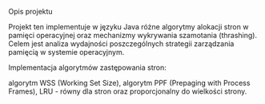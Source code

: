 Opis projektu

Projekt ten implementuje w języku Java różne algorytmy alokacji stron w pamięci operacyjnej oraz mechanizmy wykrywania szamotania (thrashing). Celem jest analiza wydajności poszczególnych strategii zarządzania pamięcią w systemie operacyjnym.

Implementacja algorytmów zastępowania stron:

algorytm WSS (Working Set Size),
algorytm PPF (Prepaging with Process Frames),
LRU - równy dla stron oraz proporcjonalny do wielkości strony.
